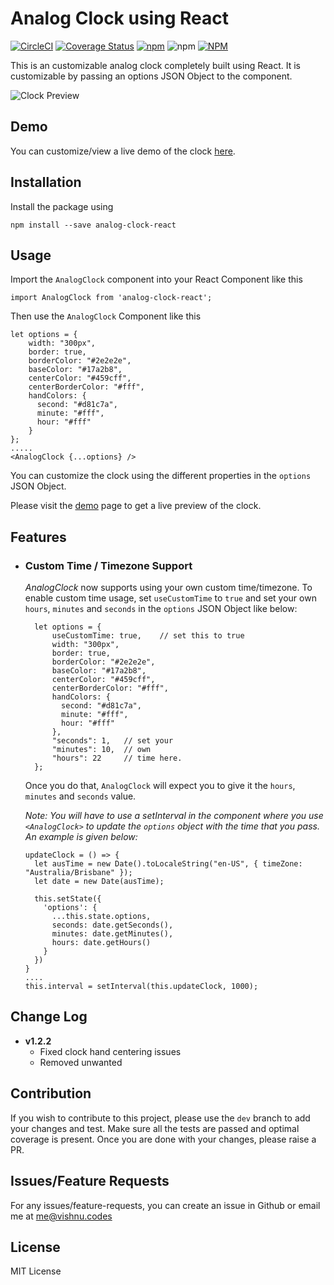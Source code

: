 # Analog Clock using React

[![CircleCI](https://circleci.com/gh/vishnuramana/analogclock/tree/dev.svg?style=shield)](https://circleci.com/gh/vishnuramana/analogclock/tree/dev) [![Coverage Status](https://coveralls.io/repos/github/vishnuramana/analogclock/badge.svg?branch=dev)](https://coveralls.io/github/vishnuramana/analogclock?branch=dev) [![npm](https://img.shields.io/npm/dw/analog-clock-react)](https://www.npmjs.com/package/analog-clock-react) ![npm](https://img.shields.io/npm/v/analog-clock-react) [![NPM](https://img.shields.io/npm/l/analog-clock-react)](https://github.com/vishnuramana/analogclock/blob/dev/LICENSE)

This is an customizable analog clock completely built using React. It is customizable by passing an options JSON Object to the component.

![Clock Preview](https://imgur.com/3kV92PJ.png)

## Demo
You can customize/view a live demo of the clock [here](http://vishnuramana.github.io/analogclock).

## Installation
Install the package using

    npm install --save analog-clock-react
    
## Usage
Import the  `AnalogClock` component into your React Component like this

    import AnalogClock from 'analog-clock-react';
    
Then use the `AnalogClock` Component like this

    let options = {
        width: "300px",
        border: true,
        borderColor: "#2e2e2e",
        baseColor: "#17a2b8",
        centerColor: "#459cff",
        centerBorderColor: "#fff",
        handColors: {
          second: "#d81c7a",
          minute: "#fff",
          hour: "#fff"
        }
    };
    .....
    <AnalogClock {...options} />

You can customize the clock using the different properties in the `options` JSON Object. 

Please visit the [demo](http://vishnuramana.github.io/analogclock) page to get a live preview of the clock.

## Features

- ### Custom Time / Timezone Support
    *AnalogClock* now supports using your own custom time/timezone. To enable custom time usage, set `useCustomTime` to `true` and set your own `hours`, `minutes` and `seconds`  in the `options` JSON Object like below:
    
        let options = {
            useCustomTime: true,    // set this to true
            width: "300px",
            border: true,
            borderColor: "#2e2e2e",
            baseColor: "#17a2b8",
            centerColor: "#459cff",
            centerBorderColor: "#fff",
            handColors: {
              second: "#d81c7a",
              minute: "#fff",
              hour: "#fff"
            },
            "seconds": 1,   // set your
            "minutes": 10,  // own
            "hours": 22     // time here.
        };

    Once you do that, `AnalogClock` will expect you to give it the `hours`, `minutes` and `seconds` value.
    
    *Note: You will have to use a setInterval in the component where you use `<AnalogClock>` to update the `options` object with the time that you pass. An example is given below:*
    
      updateClock = () => {
        let ausTime = new Date().toLocaleString("en-US", { timeZone: "Australia/Brisbane" });
        let date = new Date(ausTime);
    
        this.setState({
          'options': {
            ...this.state.options,
            seconds: date.getSeconds(),
            minutes: date.getMinutes(),
            hours: date.getHours()
          }
        })
      }
      ....
      this.interval = setInterval(this.updateClock, 1000);

## Change Log
  - **v1.2.2**
    - Fixed clock hand centering issues
    - Removed unwanted

## Contribution

If you wish to contribute to this project, please use the `dev` branch to add your changes and test. Make sure all the tests are passed and optimal coverage is present. Once you are done with your changes, please raise a PR.

## Issues/Feature Requests

For any issues/feature-requests, you can create an issue in Github or email me at [me@vishnu.codes](mailto:me@vishnu.codes)

## License

MIT License
